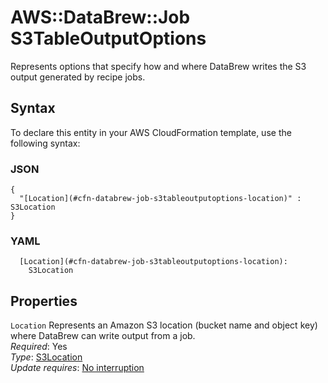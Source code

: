 # AWS::DataBrew::Job S3TableOutputOptions<a name="aws-properties-databrew-job-s3tableoutputoptions"></a>

Represents options that specify how and where DataBrew writes the S3 output generated by recipe jobs\.

## Syntax<a name="aws-properties-databrew-job-s3tableoutputoptions-syntax"></a>

To declare this entity in your AWS CloudFormation template, use the following syntax:

### JSON<a name="aws-properties-databrew-job-s3tableoutputoptions-syntax.json"></a>

```
{
  "[Location](#cfn-databrew-job-s3tableoutputoptions-location)" : S3Location
}
```

### YAML<a name="aws-properties-databrew-job-s3tableoutputoptions-syntax.yaml"></a>

```
  [Location](#cfn-databrew-job-s3tableoutputoptions-location): 
    S3Location
```

## Properties<a name="aws-properties-databrew-job-s3tableoutputoptions-properties"></a>

`Location`  <a name="cfn-databrew-job-s3tableoutputoptions-location"></a>
Represents an Amazon S3 location \(bucket name and object key\) where DataBrew can write output from a job\.  
*Required*: Yes  
*Type*: [S3Location](aws-properties-databrew-job-s3location.md)  
*Update requires*: [No interruption](https://docs.aws.amazon.com/AWSCloudFormation/latest/UserGuide/using-cfn-updating-stacks-update-behaviors.html#update-no-interrupt)